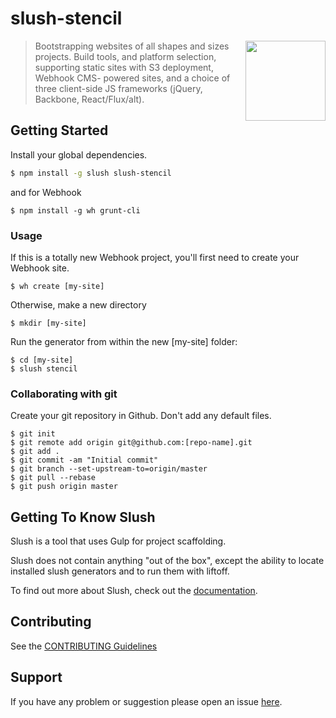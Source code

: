 # slush-stencil 

<img src="http://ronik-design.github.io/slush-stencil/img/stencil-logo.svg" height="128" width="128" align="right">

> Bootstrapping websites of all shapes and sizes projects. Build tools, and
  platform selection, supporting static sites with S3 deployment, Webhook CMS-
  powered sites, and a choice of three client-side JS frameworks (jQuery,
  Backbone, React/Flux/alt).

## Getting Started

Install your global dependencies.

```bash
$ npm install -g slush slush-stencil
```

and for Webhook

```shell
$ npm install -g wh grunt-cli
```

### Usage

If this is a totally new Webhook project, you'll first need to create your Webhook site.

```shell
$ wh create [my-site]
```

Otherwise, make a new directory

```shell
$ mkdir [my-site]
```

Run the generator from within the new [my-site] folder:

```shell
$ cd [my-site]
$ slush stencil
```

### Collaborating with git

Create your git repository in Github. Don't add any default files.

```shell
$ git init
$ git remote add origin git@github.com:[repo-name].git
$ git add .
$ git commit -am "Initial commit"
$ git branch --set-upstream-to=origin/master
$ git pull --rebase
$ git push origin master
```


## Getting To Know Slush

Slush is a tool that uses Gulp for project scaffolding.

Slush does not contain anything "out of the box", except the ability to locate installed slush generators and to run them with liftoff.

To find out more about Slush, check out the [documentation](https://github.com/klei/slush).

## Contributing

See the [CONTRIBUTING Guidelines](https://github.com/ronik-design/slush-website/blob/master/CONTRIBUTING.md)

## Support
If you have any problem or suggestion please open an issue [here](https://github.com/ronik-design/slush-website/issues).
